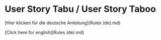 # User Story Tabu / User Story Taboo

[Hier klicken für die deutsche Anleitung](Rules (de).md)

[Click here for english](Rules (de).md)